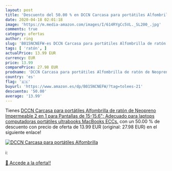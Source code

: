 ```yaml
---
layout: post
title: 'Descuento del 50.00 % en DCCN Carcasa para portátiles Alfombrilla'
date: 2020-04-18 02:01:18
image: 'https://m.media-amazon.com/images/I/614RYgCc5VL._SL200_.jpg'
comments: true
category: ofertas
author: ring
slug: 'B015NCNEFW-es DCCN Carcasa para portátiles Alfombrilla de ratón de...'
tags: [ 'ratón', ]
actualPrice: 13.99 EUR
currency: EUR
price: 13.99
comparePrice: 27.98 EUR
prodname: 'DCCN Carcasa para portátiles Alfombrilla de ratón de Neopreno Impermeable 2 en 1 para Pantallas de 15-15.6"; Adecuado para laptops  computadoras portátiles  ultrabooks  MacBooks  ECCs.'
country: 'es'
flag: '🇪🇸'
buyurl: 'https://www.amazon.es/dp/B015NCNEFW/?tag=tolees-21'
descuento: '50.00'
average: '13.99'
---
```


Tienes [DCCN Carcasa para portátiles Alfombrilla de ratón de Neopreno Impermeable 2 en 1 para Pantallas de 15-15.6"; Adecuado para laptops  computadoras portátiles  ultrabooks  MacBooks  ECCs.](https://www.amazon.es/dp/B015NCNEFW/?tag=tolees-21) con un 50.00 % de descuento con precio de oferta de 13.99 EUR (original: 27.98 EUR) en el siguiente enlace!

[![DCCN Carcasa para portátiles Alfombrilla](https://m.media-amazon.com/images/I/614RYgCc5VL._SL200_.jpg)](https://www.amazon.es/dp/B015NCNEFW/?tag=tolees-21)

ℹ️:


[🛒 Accede a la oferta!!](https://www.amazon.es/dp/B015NCNEFW/?tag=tolees-21)
